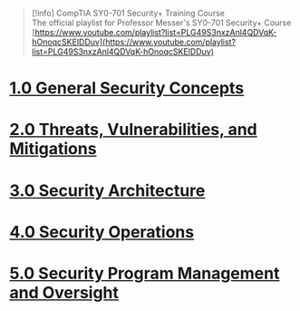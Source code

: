 > [!info] CompTIA SY0-701 Security+ Training Course  
> The official playlist for Professor Messer's SY0-701 Security+ Course  
> [https://www.youtube.com/playlist?list=PLG49S3nxzAnl4QDVqK-hOnoqcSKEIDDuv](https://www.youtube.com/playlist?list=PLG49S3nxzAnl4QDVqK-hOnoqcSKEIDDuv)  

# [1.0 General Security Concepts](https://v-le.github.io/SY0-701_Notes/SY0-701_Notes/1.0%20General%20Security%20Concepts.html)
# [2.0 Threats, Vulnerabilities, and Mitigations]()
# [3.0 Security Architecture](https://v-le.github.io/SY0-701_Notes/SY0-701_Notes/3.0%20Security%20Architecture.html)
# [4.0 Security Operations](https://v-le.github.io/SY0-701_Notes/SY0-701_Notes/4.0%20Security%20Operations.html)
# [5.0 Security Program Management and Oversight](https://v-le.github.io/SY0-701_Notes/SY0-701_Notes/5.0%20Security%20Program%20Management%20and%20Oversight.html)